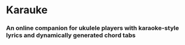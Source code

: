 # Karauke
### An online companion for ukulele players with karaoke-style lyrics and dynamically generated chord tabs
